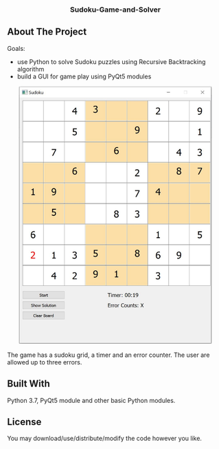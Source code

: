 
<!-- PROJECT LOGO -->
<h3 align="center">Sudoku-Game-and-Solver</h3>

<!-- ABOUT THE PROJECT -->
## About The Project

Goals:
* use Python to solve Sudoku puzzles using Recursive Backtracking algorithm
* build a GUI for game play using PyQt5 modules

<p align="center">
  <a href="https://github.com/othneildrew/Best-README-Template">
    <img src="images/sudoku_gui.JPG" alt="Sudoku GUI Capture" width="450" height="600">
  </a>
</p>

The game has a sudoku grid, a timer and an error counter. The user are allowed up to three errors.

## Built With
Python 3.7, PyQt5 module and other basic Python modules.

## License
You may download/use/distribute/modify the code however you like.
